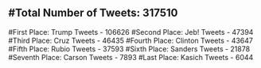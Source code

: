 #Total Number of Tweets: 317510 
---
#First Place: Trump Tweets - 106626
#Second Place: Jeb! Tweets - 47394
#Third Place: Cruz Tweets - 46435
#Fourth Place: Clinton Tweets - 43647
#Fifth Place: Rubio Tweets - 37593
#Sixth Place: Sanders Tweets - 21878
#Seventh Place: Carson Tweets - 7893
#Last Place: Kasich Tweets - 6044
